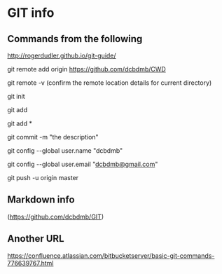 # GIT info

## Commands from the following
http://rogerdudler.github.io/git-guide/

git remote add origin https://github.com/dcbdmb/CWD

git remote -v (confirm the remote location details for current directory)

git init

git add <filename>

git add *

git commit -m "the description"

git config --global user.name "dcbdmb"

git config --global user.email "dcbdmb@gmail.com"

git push -u origin master

## Markdown info
(https://github.com/dcbdmb/GIT)

## Another URL
https://confluence.atlassian.com/bitbucketserver/basic-git-commands-776639767.html
